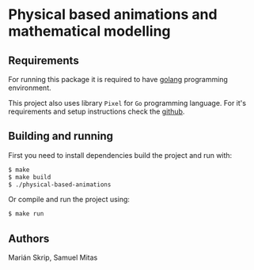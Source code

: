 # Physical based animations and mathematical modelling


## Requirements

For running this package it is required to have [golang](https://golang.org) programming
environment.

This project also uses library `Pixel` for `Go` programming language. For it's requirements and
setup instructions check the [github](https://github.com/faiface/pixel).


## Building and running

First you need to install dependencies build the project and run with:

```sh
$ make
$ make build
$ ./physical-based-animations
```

Or compile and run the project using:

```sh
$ make run
```


## Authors

Marián Skrip, Samuel Mitas
